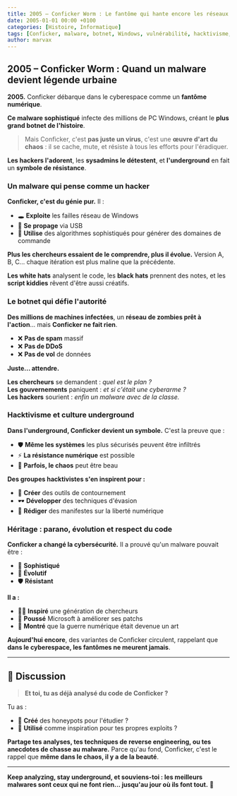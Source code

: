 ```yaml
---
title: 2005 – Conficker Worm : Le fantôme qui hante encore les réseaux
date: 2005-01-01 00:00 +0100
categories: [Histoire, Informatique]
tags: [Conficker, malware, botnet, Windows, vulnérabilité, hacktivisme, underground]
author: marvax
---
```


## 2005 – Conficker Worm : Quand un malware devient légende urbaine

**2005.** Conficker débarque dans le cyberespace comme un **fantôme numérique**.

**Ce malware sophistiqué** infecte des millions de PC Windows, créant le **plus grand botnet de l'histoire**.

> Mais Conficker, c'est **pas juste un virus**, c'est une **œuvre d'art du chaos** : il se cache, mute, et résiste à tous les efforts pour l'éradiquer.

**Les hackers l'adorent**, les **sysadmins le détestent**, et **l'underground** en fait un **symbole de résistance**.

### Un malware qui pense comme un hacker

**Conficker, c'est du génie pur.** Il :
- 🕳️ **Exploite** les failles réseau de Windows
- 💾 **Se propage** via USB
- 🧮 **Utilise** des algorithmes sophistiqués pour générer des domaines de commande

**Plus les chercheurs essaient de le comprendre, plus il évolue.** Version A, B, C... chaque itération est plus maline que la précédente.

**Les white hats** analysent le code, les **black hats** prennent des notes, et les **script kiddies** rêvent d'être aussi créatifs.

### Le botnet qui défie l'autorité

**Des millions de machines infectées**, un **réseau de zombies prêt à l'action**... mais **Conficker ne fait rien**.

- ❌ **Pas de spam** massif
- ❌ **Pas de DDoS**
- ❌ **Pas de vol** de données

**Juste... attendre.**

**Les chercheurs** se demandent : *quel est le plan ?*  
**Les gouvernements** paniquent : *et si c'était une cyberarme ?*  
**Les hackers** sourient : *enfin un malware avec de la classe.*

### Hacktivisme et culture underground

**Dans l'underground, Conficker devient un symbole.** C'est la preuve que :
- 🛡️ **Même les systèmes** les plus sécurisés peuvent être infiltrés
- ⚡ **La résistance numérique** est possible
- 🎨 **Parfois, le chaos** peut être beau

**Des groupes hacktivistes s'en inspirent pour :**
- 🔧 **Créer** des outils de contournement
- 🕶️ **Développer** des techniques d'évasion
- 📜 **Rédiger** des manifestes sur la liberté numérique

### Héritage : parano, évolution et respect du code

**Conficker a changé la cybersécurité.** Il a prouvé qu'un malware pouvait être :
- 🧠 **Sophistiqué**
- 🔄 **Évolutif**
- 🛡️ **Résistant**

**Il a :**
- 👨‍🔬 **Inspiré** une génération de chercheurs
- 🔧 **Poussé** Microsoft à améliorer ses patchs
- 🎨 **Montré** que la guerre numérique était devenue un art

**Aujourd'hui encore**, des variantes de Conficker circulent, rappelant que **dans le cyberespace, les fantômes ne meurent jamais**.

---

## 💬 Discussion

> **Et toi, tu as déjà analysé du code de Conficker ?**

Tu as :
- 🔬 **Créé** des honeypots pour l'étudier ?
- 🎯 **Utilisé** comme inspiration pour tes propres exploits ?

**Partage tes analyses, tes techniques de reverse engineering, ou tes anecdotes de chasse au malware.** Parce qu'au fond, Conficker, c'est le rappel que **même dans le chaos, il y a de la beauté**.

---

**Keep analyzing, stay underground, et souviens-toi : les meilleurs malwares sont ceux qui ne font rien... jusqu'au jour où ils font tout.** 👻
